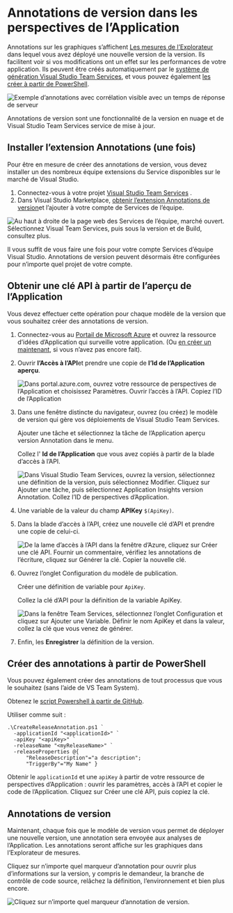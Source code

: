 <properties
    pageTitle="Mise à jour des annotations pour les perspectives d’Application | Microsoft Azure"
    description="Ajouter le déploiement ou générer des marqueurs à vos graphiques d’explorer les mesures dans les perspectives de l’Application."
    services="application-insights"
    documentationCenter=".net"
    authors="alancameronwills"
    manager="douge"/>

<tags
    ms.service="application-insights"
    ms.workload="tbd"
    ms.tgt_pltfrm="ibiza"
    ms.devlang="na"
    ms.topic="article"
    ms.date="06/28/2016"
    ms.author="awills"/>

# <a name="release-annotations-in-application-insights"></a>Annotations de version dans les perspectives de l’Application

Annotations sur les graphiques s’affichent [Les mesures de l’Explorateur](app-insights-metrics-explorer.md) dans lequel vous avez déployé une nouvelle version de la version. Ils facilitent voir si vos modifications ont un effet sur les performances de votre application. Ils peuvent être créés automatiquement par le [système de génération Visual Studio Team Services](https://www.visualstudio.com/en-us/get-started/build/build-your-app-vs), et vous pouvez également [les créer à partir de PowerShell](#create-annotations-from-powershell).

![Exemple d’annotations avec corrélation visible avec un temps de réponse de serveur](./media/app-insights-annotations/00.png)

Annotations de version sont une fonctionnalité de la version en nuage et de Visual Studio Team Services service de mise à jour. 

## <a name="install-the-annotations-extension-one-time"></a>Installer l’extension Annotations (une fois)

Pour être en mesure de créer des annotations de version, vous devez installer un des nombreux équipe extensions du Service disponibles sur le marché de Visual Studio.

1. Connectez-vous à votre projet [Visual Studio Team Services](https://www.visualstudio.com/en-us/get-started/setup/sign-up-for-visual-studio-online) .
2. Dans Visual Studio Marketplace, [obtenir l’extension Annotations de version](https://marketplace.visualstudio.com/items/ms-appinsights.appinsightsreleaseannotations)et l’ajouter à votre compte de Services de l’équipe.

![Au haut à droite de la page web des Services de l’équipe, marché ouvert. Sélectionnez Visual Team Services, puis sous la version et de Build, consultez plus.](./media/app-insights-annotations/10.png)

Il vous suffit de vous faire une fois pour votre compte Services d’équipe Visual Studio. Annotations de version peuvent désormais être configurées pour n’importe quel projet de votre compte. 

## <a name="get-an-api-key-from-application-insights"></a>Obtenir une clé API à partir de l’aperçu de l’Application

Vous devez effectuer cette opération pour chaque modèle de la version que vous souhaitez créer des annotations de version.


1. Connectez-vous au [Portail de Microsoft Azure](https://portal.azure.com) et ouvrez la ressource d’idées d’Application qui surveille votre application. (Ou [en créer un maintenant](app-insights-overview.md), si vous n’avez pas encore fait).
2. Ouvrir **l’Accès à l’API**et prendre une copie de **l’Id de l’Application aperçu**.

    ![Dans portal.azure.com, ouvrez votre ressource de perspectives de l’Application et choisissez Paramètres. Ouvrir l’accès à l’API. Copiez l’ID de l’Application](./media/app-insights-annotations/20.png)

2. Dans une fenêtre distincte du navigateur, ouvrez (ou créez) le modèle de version qui gère vos déploiements de Visual Studio Team Services. 

    Ajouter une tâche et sélectionnez la tâche de l’Application aperçu version Annotation dans le menu.

    Collez l' **Id de l’Application** que vous avez copiés à partir de la blade d’accès à l’API.

    ![Dans Visual Studio Team Services, ouvrez la version, sélectionnez une définition de la version, puis sélectionnez Modifier. Cliquez sur Ajouter une tâche, puis sélectionnez Application Insights version Annotation. Collez l’ID de perspectives d’Application.](./media/app-insights-annotations/30.png)

3. Une variable de la valeur du champ **APIKey** `$(ApiKey)`.

4. Dans la blade d’accès à l’API, créez une nouvelle clé d’API et prendre une copie de celui-ci.

    ![De la lame d’accès à l’API dans la fenêtre d’Azure, cliquez sur Créer une clé API. Fournir un commentaire, vérifiez les annotations de l’écriture, cliquez sur Générer la clé. Copier la nouvelle clé.](./media/app-insights-annotations/40.png)

4. Ouvrez l’onglet Configuration du modèle de publication.

    Créer une définition de variable pour `ApiKey`.

    Collez la clé d’API pour la définition de la variable ApiKey.

    ![Dans la fenêtre Team Services, sélectionnez l’onglet Configuration et cliquez sur Ajouter une Variable. Définir le nom ApiKey et dans la valeur, collez la clé que vous venez de générer.](./media/app-insights-annotations/50.png)


5. Enfin, les **Enregistrer** la définition de la version.

## <a name="create-annotations-from-powershell"></a>Créer des annotations à partir de PowerShell

Vous pouvez également créer des annotations de tout processus que vous le souhaitez (sans l’aide de VS Team System). 

Obtenez le [script Powershell à partir de GitHub](https://github.com/Microsoft/ApplicationInsights-Home/blob/master/API/CreateReleaseAnnotation.ps1).

Utiliser comme suit :

    .\CreateReleaseAnnotation.ps1 `
      -applicationId "<applicationId>" `
      -apiKey "<apiKey>" `
      -releaseName "<myReleaseName>" `
      -releaseProperties @{
          "ReleaseDescription"="a description";
          "TriggerBy"="My Name" }

Obtenir le `applicationId` et une `apiKey` à partir de votre ressource de perspectives d’Application : ouvrir les paramètres, accès à l’API et copier le code de l’Application. Cliquez sur Créer une clé API, puis copiez la clé. 

## <a name="release-annotations"></a>Annotations de version

Maintenant, chaque fois que le modèle de version vous permet de déployer une nouvelle version, une annotation sera envoyée aux analyses de l’Application. Les annotations seront affiche sur les graphiques dans l’Explorateur de mesures.

Cliquez sur n’importe quel marqueur d’annotation pour ouvrir plus d’informations sur la version, y compris le demandeur, la branche de contrôle de code source, relâchez la définition, l’environnement et bien plus encore.


![Cliquez sur n’importe quel marqueur d’annotation de version.](./media/app-insights-annotations/60.png)
